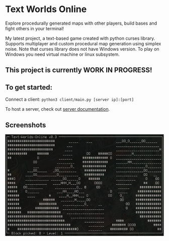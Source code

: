 # Text Worlds Online

Explore procedurally generated maps with other players, build bases and fight others in your terminal!

My latest project, a text-based game created with python curses library. Supports multiplayer and custom procedural map generation using simplex noise. Note that curses library does not have Windows version. To play on Windows you need virtual machine or linux subsystem.

This project is currently WORK IN PROGRESS!
-------------------------------------------

## To get started:

Connect a client: `python3 client/main.py [server ip]:[port]`

To host a server, check out [server documentation](server/).

## Screenshots

![](screenshot-v0.3.png?raw=true "Underworlds huh? Also updated procedural map generation.")